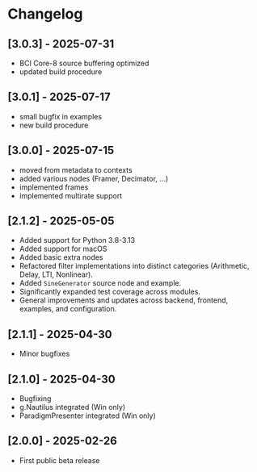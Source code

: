 # Changelog

## [3.0.3] - 2025-07-31
- BCI Core-8 source buffering optimized
- updated build procedure

## [3.0.1] - 2025-07-17
- small bugfix in examples
- new build procedure

## [3.0.0] - 2025-07-15
- moved from metadata to contexts
- added various nodes (Framer, Decimator, ...)
- implemented frames
- implemented multirate support

## [2.1.2] - 2025-05-05
- Added support for Python 3.8-3.13
- Added support for macOS
- Added basic extra nodes
- Refactored filter implementations into distinct categories (Arithmetic, Delay, LTI, Nonlinear).
- Added `SineGenerator` source node and example.
- Significantly expanded test coverage across modules.
- General improvements and updates across backend, frontend, examples, and configuration.

## [2.1.1] - 2025-04-30
- Minor bugfixes

## [2.1.0] - 2025-04-30
- Bugfixing
- g.Nautilus integrated (Win only)
- ParadigmPresenter integrated (Win only)

## [2.0.0] - 2025-02-26
- First public beta release
